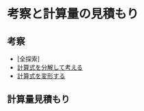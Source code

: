 # 考察と計算量の見積もり

## 考察

- [全探索]
- [計算式を分解して考える](https://github.com/himejima/competitive-programming-library/blob/master/think-estimate/disassemble.cpp)
- [計算式を変形する](https://github.com/himejima/competitive-programming-library/blob/master/think-estimate/deformation-of-formula.cpp)

## 計算量見積もり
